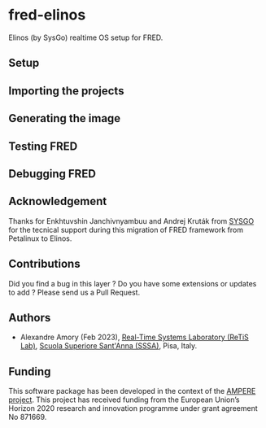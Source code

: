 # fred-elinos
Elinos (by SysGo) realtime OS setup for FRED.

## Setup

## Importing the projects

## Generating the image

## Testing FRED

## Debugging FRED

## Acknowledgement

Thanks for Enkhtuvshin Janchivnyambuu and Andrej Kruták from [SYSGO](https://www.sysgo.com) for the tecnical support during this migration of FRED framework from Petalinux to Elinos.

## Contributions

  Did you find a bug in this layer ? Do you have some extensions or updates to add ? Please send us a Pull Request.

## Authors

 - Alexandre Amory (Feb 2023), [Real-Time Systems Laboratory (ReTiS Lab)](https://retis.santannapisa.it/), [Scuola Superiore Sant'Anna (SSSA)](https://www.santannapisa.it/), Pisa, Italy.

## Funding
 
This software package has been developed in the context of the [AMPERE project](https://ampere-euproject.eu/). This project has received funding from the European Union’s Horizon 2020 research and innovation programme under grant agreement No 871669.
